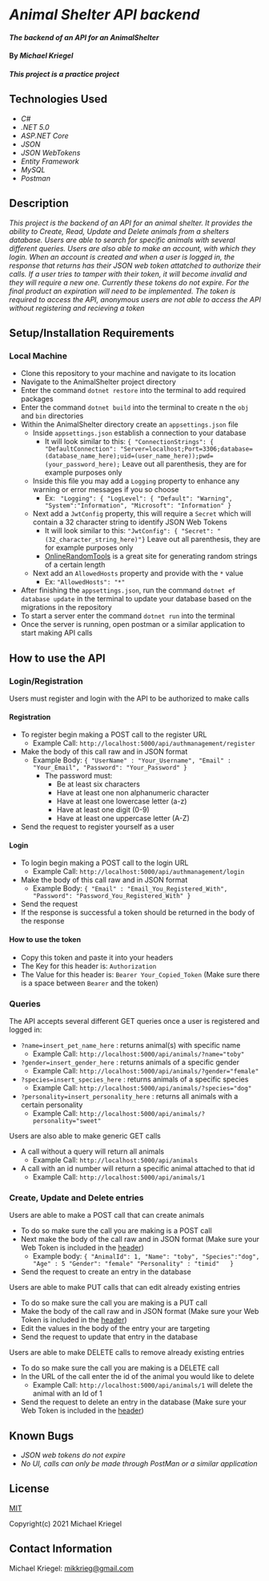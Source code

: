# _Animal Shelter API backend_

#### _The backend of an API for an AnimalShelter_

#### By _**Michael Kriegel**_

##### This project is a practice project

## Technologies Used

* _C#_
* _.NET 5.0_
* _ASP.NET Core_
* _JSON_
* _JSON WebTokens_
* _Entity Framework_
* _MySQL_
* _Postman_

## Description

_This project is the backend of an API for an animal shelter. It provides the ability to Create, Read, Update and Delete animals from a shelters database. Users are able to search for specific animals with several different queries. Users are also able to make an account, with which they login. When an account is created and when a user is logged in, the response that returns has their JSON web token attatched to authorize their calls. If a user tries to tamper with their token, it will become invalid and they will require a new one. Currently these tokens do not expire. For the final product an expiration will need to be implemented. The token is required to access the API, anonymous users are not able to access the API without registering and recieving a token_

## Setup/Installation Requirements

### Local Machine
* Clone this repository to your machine and navigate to its location
* Navigate to the AnimalShelter project directory
* Enter the command `dotnet restore` into the terminal to add required packages
* Enter the command `dotnet build` into the terminal to create n the `obj` and `bin` directories
* Within the AnimalShelter directory create an `appsettings.json` file
  * Inside `appsettings.json` establish a connection to your database
    * It will look similar to this: `{ "ConnectionStrings": { "DefaultConnection": "Server=localhost;Port=3306;database=(database_name_here);uid=(user_name_here));pwd=(your_password_here);` Leave out all parenthesis, they are for example purposes only
  * Inside this file you may add a `Logging` property to enhance any warning or error messages if you so choose
    * Ex: ` "Logging": {
    "LogLevel": {
      "Default": "Warning",
      "System":"Information",
      "Microsoft": "Information"
    }`
  * Next add a `JwtConfig` property, this will require a `Secret` which will contain a 32 character string to identify JSON Web Tokens
    * It will look similar to this: `"JwtConfig": {
    "Secret": "(32_character_string_here)"}` Leave out all parenthesis, they are for example purposes only
    * [OnlineRandomTools](https://onlinerandomtools.com/generate-random-string) is a great site for generating random strings of a certain length 
  * Next add an `AllowedHosts` property and provide with the `*` value
    * Ex: `"AllowedHosts": "*"`
*  After finishing the `appsettings.json`, run the command `dotnet ef database update` in the terminal to update your database based on the migrations in the repository
* To start a server enter the command `dotnet run` into the terminal 
* Once the server is running, open postman or a similar application to start making API calls

## How to use the API
### Login/Registration
Users must register and login with the API to be authorized to make calls
#### Registration
  * To register begin making a POST call to the register URL
    * Example Call: `http://localhost:5000/api/authmanagement/register`
  * Make the body of this call raw and in JSON format
    * Example Body: `{
    "UserName" : "Your_Username",
    "Email" : "Your_Email",
    "Password": "Your_Password"
    }`
      * The password must: 
        * Be at least six characters
        * Have at least one non alphanumeric character
        * Have at least one lowercase letter (a-z)
        * Have at least one digit (0-9)
        * Have at least one uppercase letter (A-Z)
  * Send the request to register yourself as a user
#### Login
  * To login begin making a POST call to the login URL
    * Example Call: `http://localhost:5000/api/authmanagement/login`
  * Make the body of this call raw and in JSON format 
    * Example Body: `{
    "Email" : "Email_You_Registered_With",
    "Password": "Password_You_Registered_With"
    }`
  * Send the request
  * If the response is successful a token should be returned in the body of the response
#### How to use the token
  * Copy this token and paste it into your headers
  * The Key for this header is: `Authorization`
  * The Value for this header is: 
  `Bearer
  Your_Copied_Token` (Make sure there is a space between `Bearer` and the token)


  
### Queries
The API accepts several different GET queries once a user is registered and logged in:
* `?name=insert_pet_name_here` : returns animal(s) with specific name
  * Example Call: `http://localhost:5000/api/animals/?name="toby"`
* `?gender=insert_gender_here` : returns animals of a specific gender
  * Example Call: `http://localhost:5000/api/animals/?gender="female"`
* `?species=insert_species_here` : returns animals of a specific species
  * Example Call: `http://localhost:5000/api/animals/?species="dog"`
* `?personality=insert_personality_here` : returns all animals with a certain personality
  * Example Call: `http://localhost:5000/api/animals/?personality="sweet"`    

Users are also able to make generic GET calls
* A call without a query will return all animals
  * Example Call: `http://localhost:5000/api/animals`
* A call with an id number will return a specific animal attached to that id
  * Example Call: `http://localhost:5000/api/animals/1`

### Create, Update and Delete entries  
Users are able to make a POST call that can create animals 
  * To do so make sure the call you are making is a POST call
  * Next make the body of the call raw and in JSON format (Make sure your Web Token is included in the [header](#how-to-use-token))
    * Example body: `{
   "AnimalId": 1,
   "Name": "toby",
   "Species":"dog",
   "Age" : 5
   "Gender": "female"
   "Personality" : "timid"  
}`
 * Send the request to create an entry in the database

Users are able to make PUT calls that can edit already existing entries
  * To do so make sure the call you are making is a PUT call
  * Make the body of the call raw and in JSON format (Make sure your Web Token is included in the [header](#how-to-use-token))
  * Edit the values in the body of the entry your are targeting
  * Send the request to update that entry in the database

Users are able to make DELETE calls to remove already existing entries
  * To do so make sure the call you are making is a DELETE call
  * In the URL of the call enter the id of the animal you would like to delete
    * Example Call: `http://localhost:5000/api/animals/1` will delete the animal with an Id of 1
  * Send the request to delete an entry in the database (Make sure your Web Token is included in the [header](#how-to-use-token))

## Known Bugs

* _JSON web tokens do not expire_
* _No UI, calls can only be made through PostMan or a similar application_

## License

[MIT](https://opensource.org/licenses/MIT)

Copyright(c) 2021 Michael Kriegel

## Contact Information

Michael Kriegel: mikkrieg@gmail.com
